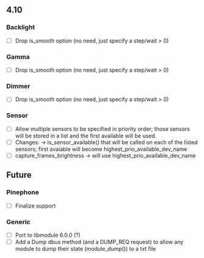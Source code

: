 ## 4.10

### Backlight
- [ ] Drop is_smooth option (no need, just specify a step/wait > 0)

### Gamma
- [ ] Drop is_smooth option (no need, just specify a step/wait > 0)

### Dimmer
- [ ] Drop is_smooth option (no need, just specify a step/wait > 0)

### Sensor
- [ ] Allow multiple sensors to be specified in priority order; those sensors will be stored in a list and the first available will be used.
- [ ] Changes: -> is_sensor_available() that will be called on each of the listed sensors; first avaiable will become highest_prio_available_dev_name
- [ ] capture_frames_brightness -> will use highest_prio_available_dev_name

## Future

### Pinephone
- [ ] Finalize support

### Generic
- [ ] Port to libmodule 6.0.0 (?)
- [ ] Add a Dump dbus method (and a DUMP_REQ request) to allow any module to dump their state (module_dump()) to a txt file
